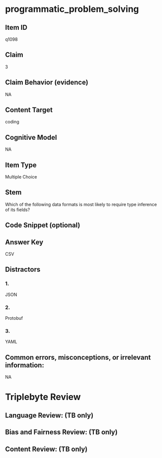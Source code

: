 # programmatic_problem_solving

## Item ID
q1098

## Claim
3

## Claim Behavior (evidence)
NA

## Content Target
coding

## Cognitive Model
NA

## Item Type
Multiple Choice

## Stem
Which of the following data formats is most likely to require type inference of its fields?

## Code Snippet (optional)


## Answer Key
CSV

## Distractors

### 1.
JSON

### 2.
Protobuf

### 3.
YAML

## Common errors, misconceptions, or irrelevant information:
NA

# Triplebyte Review


## Language Review: (TB only)


## Bias and Fairness Review: (TB only)


## Content Review: (TB only)

